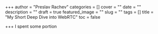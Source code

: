 +++
author = "Preslav Rachev"
categories = []
cover = ""
date = ""
description = ""
draft = true
featured_image = ""
slug = ""
tags = []
title = "My Short Deep Dive into WebRTC"
toc = false

+++
I spent some portion 